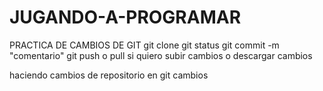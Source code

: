 # JUGANDO-A-PROGRAMAR
PRACTICA DE CAMBIOS DE GIT 
git clone
git status 
git commit -m "comentario"
git push o pull si quiero subir cambios o descargar cambios


haciendo cambios de repositorio en git  cambios